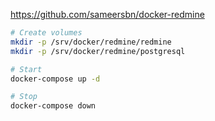 
https://github.com/sameersbn/docker-redmine

```bash
# Create volumes
mkdir -p /srv/docker/redmine/redmine
mkdir -p /srv/docker/redmine/postgresql

# Start
docker-compose up -d

# Stop
docker-compose down

```